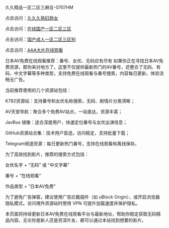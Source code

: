 久久精品一区二区三麻豆-0707HM

点击访问：<a href="https://bsdf-5f5.pages.dev/">久久久熟妇熟女</a>

点击访问：<a href="https://cfad.pages.dev/">在线国产一区二区三区</a>

点击访问：<a href="https://rtj-3zo.pages.dev/">国产成人一区二区三区别</a>

点击访问：<a href="https://bered.pages.dev/">AAA大片在线观看</a>

日本AV免费在线观看推荐：番号、女优、无码应有尽有
如果你正在寻找日本AV免费资源，那你来对地方了。这里不仅提供最新热门的AV番号，还整合了无码、有码、中文字幕等多种类型，支持免费在线观看与番号搜索，内容每日更新，体验流畅无广告。

当前推荐使用的几个资源站包括：

K782资源站：支持番号和女优名称搜索，无码、剧情片分类清晰；

AV天堂导航：聚合多个免费AV站点，一站直达，资源丰富；

JavBus 镜像：适合深度用户，快速定位番号与女优出演信息；

GitHub资源站合集：技术用户首选，访问稳定，支持批量下载；

Telegram频道资源：每日更新热门番号，支持在线观看和离线保存。

为了高效找到影片，推荐的搜索方式包括：

女优名字 + “无码” 或 “中文字幕”

番号 + “在线观看”

作品类型 + “日本AV免费”

为了避免广告弹窗，建议使用广告拦截插件（如 uBlock Origin），或开启浏览器隐私模式。访问境外资源站时使用 VPN 可提升加载速度并保护隐私。

本页面将持续更新日本AV免费在线观看平台与最新地址，帮助你稳定获取无码精品内容。无论你是新人还是资深片友，都可以通过本站找到想要的影片。



<span style="display:none;">[Canonical link](https://github.com/yhx482/35667 ）</span>
